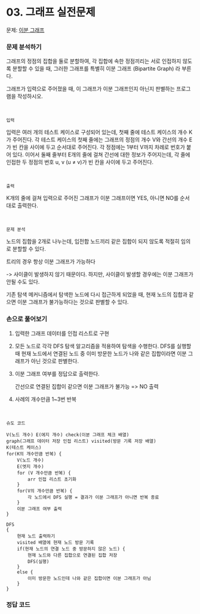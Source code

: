 # 03. 그래프 실전문제

문제: [이분 그래프](https://www.acmicpc.net/problem/1707)

### 문제 분석하기

그래프의 정점의 집합을 둘로 분할하여, 각 집합에 속한 정점끼리는 서로 인접하지 않도록 분할할 수 있을 때, 그러한 그래프를 특별히 이분 그래프 (Bipartite Graph) 라 부른다.

그래프가 입력으로 주어졌을 때, 이 그래프가 이분 그래프인지 아닌지 판별하는 프로그램을 작성하시오.

<br>

`입력`

입력은 여러 개의 테스트 케이스로 구성되어 있는데, 첫째 줄에 테스트 케이스의 개수 K가 주어진다. 각 테스트 케이스의 첫째 줄에는 그래프의 정점의 개수 V와 간선의 개수 E가 빈 칸을 사이에 두고 순서대로 주어진다. 각 정점에는 1부터 V까지 차례로 번호가 붙어 있다. 이어서 둘째 줄부터 E개의 줄에 걸쳐 간선에 대한 정보가 주어지는데, 각 줄에 인접한 두 정점의 번호 u, v (u ≠ v)가 빈 칸을 사이에 두고 주어진다. 

<br>

`출력`

K개의 줄에 걸쳐 입력으로 주어진 그래프가 이분 그래프이면 YES, 아니면 NO를 순서대로 출력한다.

<br>

`문제 분석`

노드의 집합을 2개로 나누는데, 입전합 노드끼리 같은 집합이 되지 않도록 적절히 임의로 분할할 수 있다.

트리의 경우 항상 이분 그래프가 가능하다 

-> 사이클이 발생하지 않기 때문이다. 하지만, 사이클이 발생할 경우에는 이분 그래프가 안될 수도 있다.

기존 탐색 메커니즘에서 탐색한 노드에 다시 접근하게 되었을 때, 현재 노드의 집합과 같으면 이분 그래프가 불가능하다는 것으로 판별할 수 있다. 

### 손으로 풀어보기

1. 입력한 그래프 데이터를 인접 리스트로 구현

2. 모든 노드로 각각 DFS 탐색 알고리즘을 적용하여 탐색을 수행한다. DFS를 실행할 때 현재 노드에서 연결된 노드 중 이미 방문한 노드가 나와 같은 집합이라면 이분 그래프가 아닌 것으로 판별한다. 

3. 이분 그래프 여부를 정답으로 출력한다.
   
   간선으로 연결된 집합이 같으면 이분 그래프가 불가능 => NO 출력

4. 사례의 개수만큼 1~3번 반복

<br>

`슈도 코드`

```
V(노드 개수) E(에지 개수) check(이분 그래프 체크 배열)
graph(그래프 데이터 저장 인접 리스트) visited(방문 기록 저장 배열)
K(테스트 케이스)
for(K의 개수만큼 반복) {
    V(노드 개수)
    E(엣지 개수)
    for (V 개수만큼 반복) {
        arr 인접 리스트 초기화
    }
    for(V의 개수만큼 반복) {
        각 노드에서 DFS 실행 = 결과가 이분 그래프가 아니면 반복 종료
    }
    이분 그래프 여부 출력
}

DFS 
{
    현재 노드 출력하기
    visited 배열에 현재 노드 방문 기록
    if(현재 노드의 연결 노드 중 방문하지 않은 노드) {
        현재 노드와 다른 집합으로 연결된 집합 저장
        DFS(실행)
    }
    else {
        이미 방문한 노드인데 나와 같은 집합이면 이분 그래프가 아님
    }
}
```

### 정답 코드

```java

```

